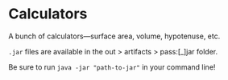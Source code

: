 # Calculators
A bunch of calculators—surface area, volume, hypotenuse, etc.

`.jar` files are available in the out > artifacts > pass:[_]jar folder.

Be sure to run `java -jar "path-to-jar"` in your command line!
